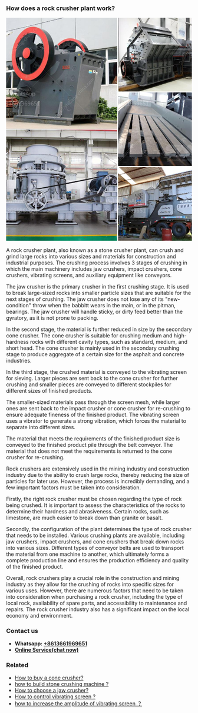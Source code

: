<h3>How does a rock crusher plant work?</h3><img src='1701744971.jpg' alt=''><p>A rock crusher plant, also known as a stone crusher plant, can crush and grind large rocks into various sizes and materials for construction and industrial purposes. The crushing process involves 3 stages of crushing in which the main machinery includes jaw crushers, impact crushers, cone crushers, vibrating screens, and auxiliary equipment like conveyors.</p><p>The jaw crusher is the primary crusher in the first crushing stage. It is used to break large-sized rocks into smaller particle sizes that are suitable for the next stages of crushing. The jaw crusher does not lose any of its "new-condition" throw when the babbitt wears in the main, or in the pitman, bearings. The jaw crusher will handle sticky, or dirty feed better than the gyratory, as it is not prone to packing.</p><p>In the second stage, the material is further reduced in size by the secondary cone crusher. The cone crusher is suitable for crushing medium and high-hardness rocks with different cavity types, such as standard, medium, and short head. The cone crusher is mainly used in the secondary crushing stage to produce aggregate of a certain size for the asphalt and concrete industries.</p><p>In the third stage, the crushed material is conveyed to the vibrating screen for sieving. Larger pieces are sent back to the cone crusher for further crushing and smaller pieces are conveyed to different stockpiles for different sizes of finished products.</p><p>The smaller-sized materials pass through the screen mesh, while larger ones are sent back to the impact crusher or cone crusher for re-crushing to ensure adequate fineness of the finished product. The vibrating screen uses a vibrator to generate a strong vibration, which forces the material to separate into different sizes.</p><p>The material that meets the requirements of the finished product size is conveyed to the finished product pile through the belt conveyor. The material that does not meet the requirements is returned to the cone crusher for re-crushing.</p><p>Rock crushers are extensively used in the mining industry and construction industry due to the ability to crush large rocks, thereby reducing the size of particles for later use. However, the process is incredibly demanding, and a few important factors must be taken into consideration.</p><p>Firstly, the right rock crusher must be chosen regarding the type of rock being crushed. It is important to assess the characteristics of the rocks to determine their hardness and abrasiveness. Certain rocks, such as limestone, are much easier to break down than granite or basalt.</p><p>Secondly, the configuration of the plant determines the type of rock crusher that needs to be installed. Various crushing plants are available, including jaw crushers, impact crushers, and cone crushers that break down rocks into various sizes. Different types of conveyor belts are used to transport the material from one machine to another, which ultimately forms a complete production line and ensures the production efficiency and quality of the finished product.</p><p>Overall, rock crushers play a crucial role in the construction and mining industry as they allow for the crushing of rocks into specific sizes for various uses. However, there are numerous factors that need to be taken into consideration when purchasing a rock crusher, including the type of local rock, availability of spare parts, and accessibility to maintenance and repairs. The rock crusher industry also has a significant impact on the local economy and environment.</p><h3>Contact us</h3><ul><li><strong>Whatsapp:&nbsp;<a href="https://wa.me/8613661969651">+8613661969651</a></strong></li><li><a href="https://swt.shibang-china.com/?git&amp;zhl&amp;How does a rock crusher plant work"><strong>Online Service(chat now)</strong></a></li></ul><h3>Related</h3><ul><li><a href='How to buy a cone crusher.md'>How to buy a cone crusher?</a></li><li><a href='how to build stone crushing machine .md'>how to build stone crushing machine ?</a></li><li><a href='How to choose a jaw crusher.md'>How to choose a jaw crusher?</a></li><li><a href='How to control vibrating screen .md'>How to control vibrating screen ?</a></li><li><a href='how to increase the amplitude of vibrating screen ？.md'>how to increase the amplitude of vibrating screen ？</a></li></ul>